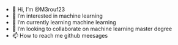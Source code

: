 - 👋 Hi, I’m @M3rouf23
- 👀 I’m interested in machine learning 
- 🌱 I’m currently learning machine learning
- 💞️ I’m looking to collaborate on machine learning master degree
- 📫 How to reach me github meesages 

<!---
M3rouf23/M3rouf23 is a ✨ special ✨ repository because its `README.md` (this file) appears on your GitHub profile.
You can click the Preview link to take a look at your changes.
--->
